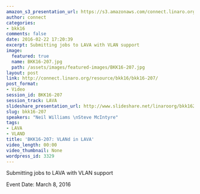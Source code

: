 ```yaml
---
amazon_s3_presentation_url: https://s3.amazonaws.com/connect.linaro.org/bkk16/Presentations/Tuesday/BKK16-207.pdf
author: connect
categories:
- bkk16
comments: false
date: 2016-02-22 17:20:39
excerpt: Submitting jobs to LAVA with VLAN support
image:
  featured: true
  name: BKK16-207.jpg
  path: /assets/images/featured-images/BKK16-207.jpg
layout: post
link: http://connect.linaro.org/resource/bkk16/bkk16-207/
post_format:
- Video
session_id: BKK16-207
session_track: LAVA
slideshare_presentation_url: http://www.slideshare.net/linaroorg/bkk16207-vland-in-lava
slug: bkk16-207
speakers: "Neil Williams \nSteve McIntyre"
tags:
- LAVA
- VLAND
title: 'BKK16-207: VLANd in LAVA'
video_length: 00:00
video_thumbnail: None
wordpress_id: 3329
---
```


Submitting jobs to LAVA with VLAN support

Event Date: March 8, 2016